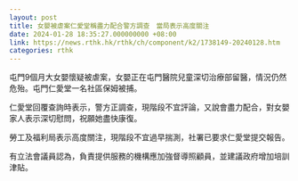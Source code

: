 ```yaml
---
layout: post
title: 女嬰被虐案仁愛堂稱盡力配合警方調查　當局表示高度關注
date: 2024-01-28 18:35:27.000000000 +08:00
link: https://news.rthk.hk/rthk/ch/component/k2/1738149-20240128.htm
categories: rthk
---
```


屯門9個月大女嬰懷疑被虐案，女嬰正在屯門醫院兒童深切治療部留醫，情況仍然危殆。屯門仁愛堂一名社區保姆被捕。

仁愛堂回覆查詢時表示，警方正調查，現階段不宜評論，又說會盡力配合，對女嬰家人表示深切慰問，祝願她盡快康復。

勞工及福利局表示高度關注，現階段不宜過早揣測，社署已要求仁愛堂提交報告。

有立法會議員認為，負責提供服務的機構應加強督導照顧員，並建議政府增加培訓津貼。
